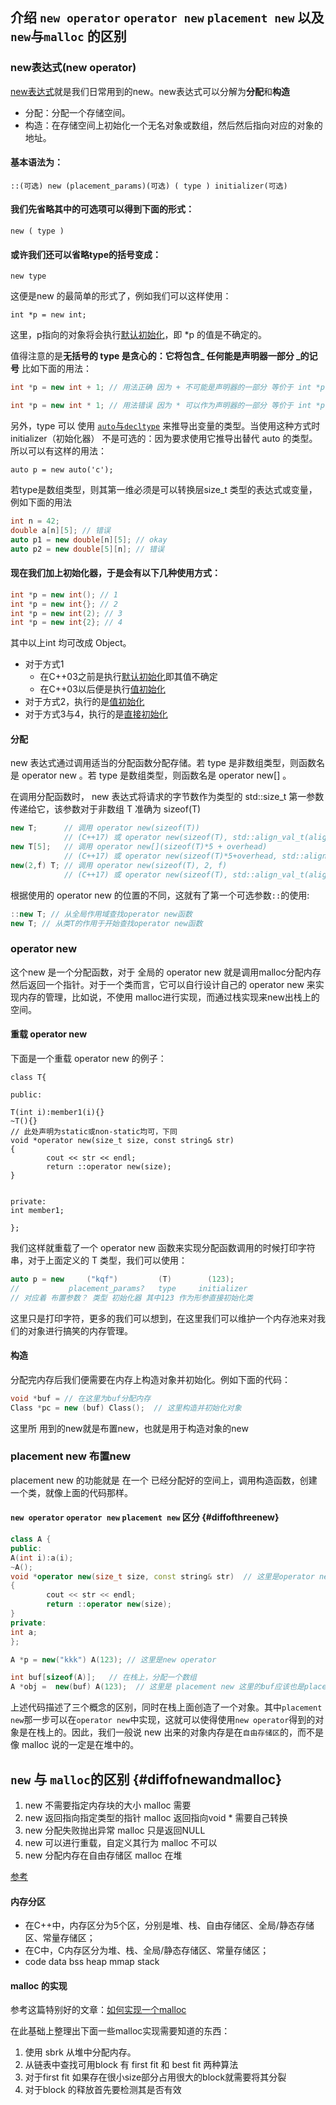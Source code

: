 ## 介绍 `new operator` `operator new` `placement new` 以及 `new`与`malloc` 的区别

### new表达式(new operator)
[new表达式](http://zh.cppreference.com/w/cpp/language/new)就是我们日常用到的new。new表达式可以分解为**分配**和**构造** 
* 分配：分配一个存储空间。
* 构造：在存储空间上初始化一个无名对象或数组，然后然后指向对应的对象的地址。

#### 基本语法为：

`::(可选) new (placement_params)(可选) ( type ) initializer(可选)`

#### 我们先省略其中的可选项可以得到下面的形式：

`new ( type )`

#### 或许我们还可以省略type的括号变成：

`new type`

这便是new 的最简单的形式了，例如我们可以这样使用：

`int *p = new int;`

这里，p指向的对象将会执行[默认初始化](./initial.md#defaultInit)，即 *p 的值是不确定的。

值得注意的是**无括号的 type 是贪心的：它将包含_ 任何能是声明器一部分  _的记号** 比如下面的用法：

``` cpp
int *p = new int + 1; // 用法正确 因为 + 不可能是声明器的一部分 等价于 int *p = new (int) + 1;

int *p = new int * 1; // 用法错误 因为 * 可以作为声明器的一部分 等价于 int *p = new (int *) 1;
```


另外，type 可以 使用 [`auto`与`decltype`](./autoanddecltype.md) 来推导出变量的类型。当使用这种方式时 initializer（初始化器） 不是可选的：因为要求使用它推导出替代 auto 的类型。所以可以有这样的用法：

`auto p = new auto('c');`

若type是数组类型，则其第一维必须是可以转换层size_t 类型的表达式或变量，例如下面的用法

``` cpp
int n = 42;
double a[n][5]; // 错误
auto p1 = new double[n][5]; // okay
auto p2 = new double[5][n]; // 错误
```

#### 现在我们加上初始化器，于是会有以下几种使用方式：

``` cpp
int *p = new int(); // 1
int *p = new int{}; // 2
int *p = new int(2); // 3
int *p = new int{2}; // 4
```

其中以上int 均可改成 Object。

* 对于方式1
    * 在C++03之前是执行[默认初始化](./initial.md#defaultInit)即其值不确定
    * 在C++03以后便是执行[值初始化](./initial.md#valueInit)
* 对于方式2，执行的是[值初始化](./initial.md#valueInit)
* 对于方式3与4，执行的是[直接初始化](./initial.md#directInit)

#### 分配
new 表达式通过调用适当的分配函数分配存储。若 type 是非数组类型，则函数名是 operator new 。若 type 是数组类型，则函数名是 operator new[] 。

在调用分配函数时， new 表达式将请求的字节数作为类型的 std::size_t 第一参数传递给它，该参数对于非数组 T 准确为 sizeof(T)

``` cpp
new T;      // 调用 operator new(sizeof(T))
            // (C++17) 或 operator new(sizeof(T), std::align_val_t(alignof(T))))
new T[5];   // 调用 operator new[](sizeof(T)*5 + overhead)
            // (C++17) 或 operator new(sizeof(T)*5+overhead, std::align_val_t(alignof(T))))
new(2,f) T; // 调用 operator new(sizeof(T), 2, f)
            // (C++17) 或 operator new(sizeof(T), std::align_val_t(alignof(T)), 2, f)
```

根据使用的 operator new 的位置的不同，这就有了第一个可选参数`::`的使用:

``` cpp
::new T; // 从全局作用域查找operator new函数
new T; // 从类T的作用于开始查找operator new函数
```

### operator new
这个new 是一个分配函数，对于 全局的 operator new 就是调用malloc分配内存然后返回一个指针。对于一个类而言，它可以自行设计自己的 operator new 来实现内存的管理，比如说，不使用 malloc进行实现，而通过栈实现来new出栈上的空间。

#### 重载 operator new
下面是一个重载 operator new 的例子：

```
class T{

public:

T(int i):member1(i){}
~T(){}
// 此处声明为static或non-static均可，下同
void *operator new(size_t size, const string& str) 
{
        cout << str << endl;
        return ::operator new(size);
}


private:
int member1;

};
```

我们这样就重载了一个 operator new 函数来实现分配函数调用的时候打印字符串，对于上面定义的 T 类型，我们可以使用：

``` cpp
auto p = new     ("kqf")         (T)        (123);
//           placement_params?   type     initializer
// 对应着 布置参数？ 类型 初始化器 其中123 作为形参直接初始化类
```

这里只是打印字符，更多的我们可以想到，在这里我们可以维护一个内存池来对我们的对象进行搞笑的内存管理。

#### 构造
分配完内存后我们便需要在内存上构造对象并初始化。例如下面的代码：

``` cpp
void *buf = // 在这里为buf分配内存
Class *pc = new (buf) Class();  // 这里构造并初始化对象
```

这里所 用到的new就是布置new，也就是用于构造对象的new

### placement new   布置new
placement new 的功能就是 在一个 已经分配好的空间上，调用构造函数，创建一个类，就像上面的代码那样。

#### `new operator` `operator new` `placement new` 区分 {#diffofthreenew}

```cpp
class A {
public:
A(int i):a(i);
~A();
void *operator new(size_t size, const string& str)  // 这里是operator new
{
        cout << str << endl;
        return ::operator new(size);
}
private:
int a;
};

A *p = new("kkk") A(123); // 这里是new operator

int buf[sizeof(A)];   // 在栈上，分配一个数组
A *obj =  new(buf) A(123);  // 这里是 placement new 这里的buf应该也是placement_params
```

上述代码描述了三个概念的区别，同时在栈上面创造了一个对象。其中`placement new`那一步可以在`operator new`中实现，这就可以使得使用`new operator`得到的对象是在栈上的。因此，我们一般说 new 出来的对象内存是在`自由存储区`的，而不是像 malloc 说的一定是在堆中的。

## `new` 与 `malloc`的区别  {#diffofnewandmalloc}

1. new 不需要指定内存块的大小  malloc 需要
2. new 返回指向指定类型的指针 malloc 返回指向void * 需要自己转换
3. new 分配失败抛出异常 malloc 只是返回NULL
4. new 可以进行重载，自定义其行为 malloc 不可以
5. new 分配内存在自由存储区 malloc 在堆

[参考](http://www.cnblogs.com/maluning/p/7944231.html)

#### 内存分区
* 在C++中，内存区分为5个区，分别是堆、栈、自由存储区、全局/静态存储区、常量存储区；
* 在C中，C内存区分为堆、栈、全局/静态存储区、常量存储区；
* code data bss heap mmap stack

#### malloc 的实现
参考这篇特别好的文章：[如何实现一个malloc](http://blog.codinglabs.org/articles/a-malloc-tutorial.html)

在此基础上整理出下面一些malloc实现需要知道的东西：

1. 使用 sbrk 从堆中分配内存。
2. 从链表中查找可用block 有 first fit 和 best fit 两种算法
3. 对于first fit 如果存在很小size部分占用很大的block就需要将其分裂
4. 对于block 的释放首先要检测其是否有效

